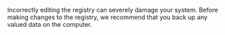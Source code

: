 Incorrectly editing the registry can severely damage your system. Before making changes to the registry, we recommend that you back up any valued data on the computer.